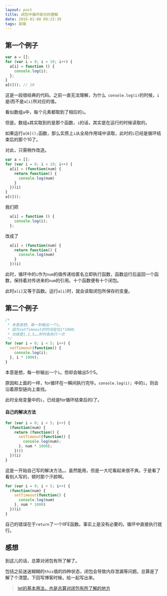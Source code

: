 ```yaml
---
layout: post
title: 闭包中循环部分的理解
date: 2016-01-08 09:23:39
tags: 前端
---
```


## 第一个例子
```javascript
var a = [];
for (var i = 0; i < 10; i++) {
  a[i] = function () {
    console.log(i);
  };
}
a[6](); // 10
```
这是一段很经典的代码。之前一直无法理解，为什么` console.log(i)`的时候，`i`是i而不是`a[i]`所对应的值。

看似数组`a`中，每个元素都取到了相应的`i`。

但是。数组`a`其实取到的是那个函数，`i`的话，其实是在运行的时候读取的。

如果运行`a[6]();`函数，那么实质上`i`从全局作用域中读取，此时的`i`已经是循环结束后的那个10了。

对此，只需稍作改造。
<!-- more -->
```javascript
var a = [];
for (var i = 0; i < 10; i++) {
  a[i] = (function(num) {
    return function() {
      console.log(num)
    }
  })(i)
}
a[6]();
```
我们把
```javascript
  a[i] = function () {
    console.log(i);
  };
```
改成了
```javascript
  a[i] = (function(num) {
    return function() {
      console.log(num)
    }
  })(i)
```
此时，循环中的`i`作为`num`的值传递给匿名立即执行函数，函数运行后返回一个函数，保持着对传进来的`num`的引用。十个函数便有十个闭包。

此时`a[i]`又等于函数。运行`a[i]`时，就会读取闭包所保存的变量。

## 第二个例子

```javascript
/*
 * 本意是想，每一秒输出一个i。
 * 因为setTimeout的时间定位i*1000，
 * 也就是1,2,3……秒时各执行一次
 */
for (var i = 0; i < 5; i++) {
  setTimeout(function() {
    console.log(i);
  }, i * 1000);
}
```
本意是想，每一秒输出一个`i`。但却会输出5个5。

原因和上面的一样，for循环在一瞬间执行完毕。`console.log(i); `中的`i`，则会沿着原型链向上查找。

此时全局变量中的`i`，已经是for循环结束后的i了。

#### 自己的解决方法
```javascript
for (var i = 0; i < 5; i++) {
  (function(num) {
    return (function() {
      setTimeout(function() {
        console.log(num);
      }, num * 1000);
    })()
  })(i)
}
```
这是一开始自己写的解决方法。。虽然能用，但是一大坨看起来很不爽。于是看了看别人写的，顿时那个汗颜啊。

```javascript
for (var i = 0; i < 5; i++) {
  (function(num) {
    setTimeout(function() {
      console.log(num)
    }, num * 1000)
  })(i)
}
```
自己的错误在于`return`了一个IIFE函数。事实上是没有必要的。循环中直接执行就行。

## 感想
到这儿的话，总算对闭包有所了解了。

包括之前迷迷糊糊的`this`值的四种状态，闭包会导致内存泄漏等问题。总算是了解了个清楚。下回写博客时候，给一起写出来。

> [let的基本用法，也是总算对闭包有所了解的地方](http://es6.ruanyifeng.com/#docs/let#基本用法)